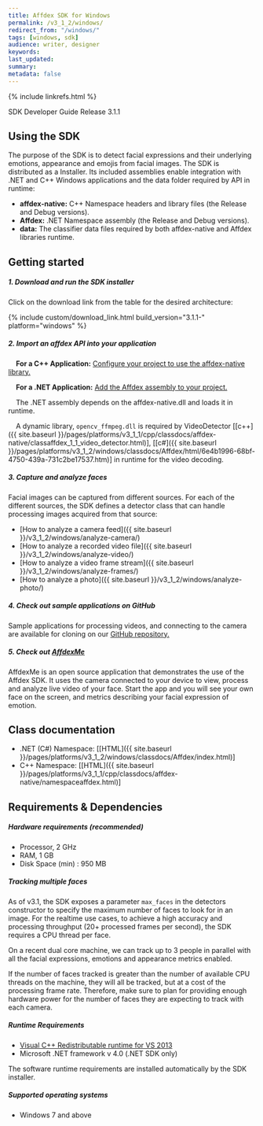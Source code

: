 ```yaml
---
title: Affdex SDK for Windows
permalink: /v3_1_2/windows/
redirect_from: "/windows/"
tags: [windows, sdk]
audience: writer, designer
keywords:
last_updated:
summary:
metadata: false
---
```

{% include linkrefs.html %}

SDK Developer Guide Release 3.1.1

## Using the SDK

The purpose of the SDK is to detect facial expressions and their underlying emotions, appearance and emojis from facial images. The SDK is distributed as a Installer. Its included assemblies enable integration with .NET and C++ Windows applications and the data folder required by API in runtime:

* **affdex-native:** C++ Namespace headers and library files (the Release and Debug versions).
* **Affdex:** .NET Namespace assembly (the Release and Debug versions).
* **data:** The classifier data files required by both affdex-native and Affdex libraries runtime.

## Getting started

##### 1. Download and run the SDK installer

Click on the download link from the table for the desired architecture:

{% include custom/download_link.html build_version="3.1.1-" platform="windows" %}

##### 2. Import an affdex API into your application

&nbsp;&nbsp;&nbsp;&nbsp;**For a C++ Application:** [Configure your project to use the affdex-native library.](https://en.wikibooks.org/wiki/C%2B%2B_Programming/Compiler/Linker/Libraries/Configuring_Visual_Studio)

&nbsp;&nbsp;&nbsp;&nbsp;**For a .NET Application:** [Add the Affdex assembly to your project.](https://msdn.microsoft.com/en-us/library/wkze6zky.aspx)

&nbsp;&nbsp;&nbsp;&nbsp;The .NET assembly depends on the affdex-native.dll and loads it in runtime.

&nbsp;&nbsp;&nbsp;&nbsp;A dynamic library, ```opencv_ffmpeg.dll``` is required by VideoDetector [[c++]({{ site.baseurl }}/pages/platforms/v3_1_1/cpp/classdocs/affdex-native/classaffdex_1_1_video_detector.html)], [[c#]({{ site.baseurl }}/pages/platforms/v3_1_2/windows/classdocs/Affdex/html/6e4b1996-68bf-4750-439a-731c2be17537.htm)] in runtime for the video decoding.

##### 3. Capture and analyze faces

Facial images can be captured from different sources. For each of the different sources, the SDK defines a detector class that can handle processing images acquired from that source:

* [How to analyze a camera feed]({{ site.baseurl }}/v3_1_2/windows/analyze-camera/)
* [How to analyze a recorded video file]({{ site.baseurl }}/v3_1_2/windows/analyze-video/)
* [How to analyze a video frame stream]({{ site.baseurl }}/v3_1_2/windows/analyze-frames/)
* [How to analyze a photo]({{ site.baseurl }}/v3_1_2/windows/analyze-photo/)

##### 4. Check out sample applications on GitHub
Sample applications for processing videos, and connecting to the camera are available for cloning on our [GitHub repository.](http://github.com/Affectiva/cpp-sdk-samples)

##### 5. Check out [AffdexMe](https://download.affectiva.com/windows/AffdexMe-1106-win32.exe)
AffdexMe is an open source application that demonstrates the use of the Affdex SDK. It uses the camera connected to your device to view, process and analyze live video of your face. Start the app and you will see your own face on the screen, and metrics describing your facial expression of emotion.

## Class documentation
* .NET (C#) Namespace: [[HTML]({{ site.baseurl }}/pages/platforms/v3_1_2/windows/classdocs/Affdex/index.html)]
* C++ Namespace: [[HTML]({{ site.baseurl }}/pages/platforms/v3_1_1/cpp/classdocs/affdex-native/namespaceaffdex.html)]

## Requirements & Dependencies

##### Hardware requirements (recommended)

*	Processor, 2 GHz
*	RAM, 1 GB
*	Disk Space (min) : 950 MB

##### Tracking multiple faces
As of v3.1, the SDK exposes a parameter `max_faces` in the detectors constructor to specify the maximum number of faces to look for in an image. For the realtime use cases, to achieve a high accuracy and processing throughput (20+ processed frames per second), the SDK requires a CPU thread per face.

On a recent dual core machine, we can track up to 3 people in parallel with all the facial expressions, emotions and appearance metrics enabled.

If the number of faces tracked is greater than the number of available CPU threads on the machine, they will all be tracked, but at a cost of the processing frame rate. Therefore, make sure to plan for providing enough hardware power for the number of faces they are expecting to track with each camera.

##### Runtime Requirements

*	[Visual C++ Redistributable runtime for VS 2013](https://www.microsoft.com/en-us/download/details.aspx?id=40784)
*	Microsoft .NET framework v 4.0 (.NET SDK only)

The software runtime requirements are installed automatically by the SDK installer.

##### Supported operating systems

*	Windows 7 and above

